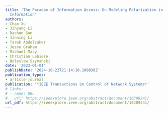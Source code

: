 ```yaml
---
title: 'The Paradox of Information Access: On Modeling Polarization in the Age of
  Information'
authors:
- Chao Xu
- Jinyang Li
- Dachun Sun
- Jinning Li
- Tarek Abdelzaher
- Jesse Graham
- Michael Macy
- Christian Lebiere
- Boleslaw Szymanski
date: '2023-01-01'
publishDate: '2024-10-22T21:14:10.108838Z'
publication_types:
- article-journal
publication: '*IEEE Transactions on Control of Network Systems*'
# links:
# - name: URL
#   url: https://ieeexplore.ieee.org/abstract/document/10309241/
url_pdf: https://ieeexplore.ieee.org/abstract/document/10309241/
---
```

